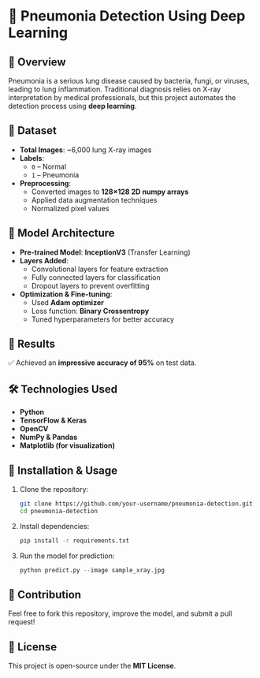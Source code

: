 # 🏥 Pneumonia Detection Using Deep Learning

## 📌 Overview
Pneumonia is a serious lung disease caused by bacteria, fungi, or viruses, leading to lung inflammation. Traditional diagnosis relies on X-ray interpretation by medical professionals, but this project automates the detection process using **deep learning**.

## 🔬 Dataset
- **Total Images**: ~6,000 lung X-ray images
- **Labels**:
  - `0` – Normal
  - `1` – Pneumonia
- **Preprocessing**:
  - Converted images to **128×128 2D numpy arrays**
  - Applied data augmentation techniques
  - Normalized pixel values

## 🚀 Model Architecture
- **Pre-trained Model**: **InceptionV3** (Transfer Learning)
- **Layers Added**:
  - Convolutional layers for feature extraction
  - Fully connected layers for classification
  - Dropout layers to prevent overfitting
- **Optimization & Fine-tuning**:
  - Used **Adam optimizer**
  - Loss function: **Binary Crossentropy**
  - Tuned hyperparameters for better accuracy

## 🎯 Results
✅ Achieved an **impressive accuracy of 95%** on test data.

## 🛠️ Technologies Used
- **Python**
- **TensorFlow & Keras**
- **OpenCV**
- **NumPy & Pandas**
- **Matplotlib (for visualization)**

## 🔧 Installation & Usage
1. Clone the repository:
   ```bash
   git clone https://github.com/your-username/pneumonia-detection.git
   cd pneumonia-detection
   ```
2. Install dependencies:
   ```bash
   pip install -r requirements.txt
   ```
3. Run the model for prediction:
   ```python
   python predict.py --image sample_xray.jpg
   ```

## 📌 Contribution
Feel free to fork this repository, improve the model, and submit a pull request!

## 📄 License
This project is open-source under the **MIT License**.
